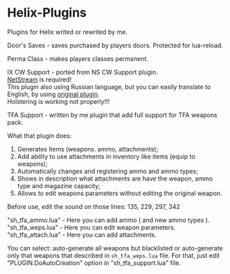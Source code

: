 # Helix-Plugins
Plugins for Helix writed or rewrited by me.


Door's Saves - saves purchased by players doors. Protected for lua-reload.

Perma Class - makes players classes permanent.

IX CW Support - ported from NS CW Support plugin.  
[NetStream](https://github.com/NebulousCloud/helix-hl2rp/blob/master/schema/libs/thirdparty/sh_netstream2.lua) is required!  
This plugin also using Russian language, but you can easily translate to English, by using [original plugin](https://github.com/rebel1324/BlackTea-Nutscript-Plugins/tree/master/cwsupport).  
Holstering is working not properly!!!

TFA Support - written by me plugin that add full support for TFA weapons pack.  
  
What that plugin does:  
1) Generates items (weapons. ammo, attachments);  
2) Add ability to use attachments in inventory like items (equip to weapons);  
3) Automatically changes and registering ammo and ammo types;  
4) Shows in description what attachments are have the weapon, ammo type and magazine capacity;  
5) Allows to edit weapons parameters without editing the original weapon.
  
Before use, edit the sound on those lines:
135, 229, 297, 342
  
"sh_tfa_ammo.lua" - Here you can add ammo ( and new ammo types ).  
"sh_tfa_weps.lua" - Here you can edit weapon parameters.  
"sh_tfa_attach.lua" - Here you can add attachments.

You can select: auto-generate all weapons but blacklisted or auto-generate only that weapons that described in `sh_tfa_weps.lua` file.
For that, just edit "PLUGIN.DoAutoCreation" option in "sh_tfa_support.lua" file.
